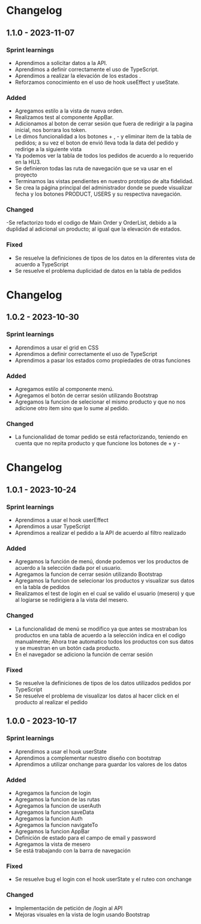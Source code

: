 # Changelog
## 1.1.0 - 2023-11-07

### Sprint learnings

- Aprendimos a solicitar datos a la API.
- Aprendimos a definir correctamente el uso de TypeScript.
- Aprendimos a realizar la elevación de los estados .
- Reforzamos conocimiento en el uso de hook useEffect y useState.

### Added

- Agregamos  estilo a la vista de nueva orden.
- Realizamos test al componente AppBar.
- Adicionamos al boton de cerrar sesión que fuera de redirigir a la pagina inicial, nos borrara los token.
- Le dimos funcionalidad a los botones + , - y eliminar item de la tabla de pedidos; a su vez el boton de envió lleva toda la data del pedido y redirige a la siguiente vista
- Ya podemos ver la tabla de todos los pedidos de acuerdo a lo requerido en la HU3.
- Se definieron todas las ruta de navegación que se va usar en el proyecto
- Terminamos las vistas pendientes en nuestro prototipo de alta fidelidad.
- Se crea la página principal del administrador donde se puede visualizar fecha y los botones PRODUCT, USERS y su respectiva navegación.



### Changed

-Se refactorizo todo el codigo de Main Order y OrderList, debido a la duplidad al adicional un producto; al igual que la elevación de estados.

### Fixed

- Se resuelve la definiciones de tipos de los datos en la diferentes vista de acuerdo a TypeScript
- Se resuelve el problema duplicidad de datos en la tabla de pedidos

# Changelog
## 1.0.2 - 2023-10-30

### Sprint learnings

- Aprendimos a usar el grid en CSS
- Aprendimos a definir correctamente el uso de TypeScript
- Aprendimos a pasar los estados como propiedades de otras funciones

### Added

- Agregamos  estilo al componente menú.
- Agregamos el botón de cerrar sesión utilizando Bootstrap
- Agregamos la funcion de selecionar el mismo producto y que no nos adicione otro item sino que lo sume al pedido.


### Changed

- La funcionalidad de tomar pedido se está refactorizando, teniendo en cuenta que no repita producto y que funcione los botones de  + y - 


# Changelog
## 1.0.1 - 2023-10-24

### Sprint learnings

- Aprendimos a usar el hook userEffect
- Aprendimos a usar TypeScript
- Aprendimos a realizar el pedido a la API de acuerdo al filtro realizado

### Added

- Agregamos la función de menú, donde podemos ver los productos de acuerdo a la selección dada por el usuario.
- Agregamos la funcion de cerrar sesión utilizando Bootstrap
- Agregamos la funcion de selecionar los productos y visualizar sus datos en la tabla de pedidos
- Realizamos el test de login en el cual se valido el usuario (mesero) y que al logiarse se redirigiera a la vista del mesero.

### Changed

- La funcionalidad de menú se modifico ya que antes se mostraban los productos en una tabla de acuerdo a la selección indica en el codigo manualmente; Ahora trae automatico todos los productos con sus datos y se muestran en un botón cada producto.
- En el navegador se adiciono la función de cerrar sesión


### Fixed

- Se resuelve la definiciones de tipos de los datos utilizados pedidos por TypeScript
- Se resuelve el problema de visualizar los datos al hacer click en el producto al realizar el pedido


## 1.0.0 - 2023-10-17

### Sprint learnings

- Aprendimos a usar el hook userState 
- Aprendimos a complementar nuestro diseño con bootstrap
- Aprendimos a utilizar onchange para guardar los valores de los datos

### Added

- Agregamos la funcion de login
- Agregamos la funcion de las rutas
- Agregamos la funcion de userAuth
- Agregamos la funcion saveData
- Agregamos la funcion Auth
- Agregamos la funcion navigateTo
- Agregamos la funcion AppBar
- Definición de estado para el campo de email y password
- Agregamos la vista de mesero 
- Se está trabajando con la barra de navegación

### Fixed

- Se resuelve  bug el login con el hook userState y el ruteo con onchange

### Changed

- Implementación de petición de /login al API
- Mejoras visuales en la vista de login usando Bootstrap